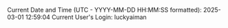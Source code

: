 Current Date and Time (UTC - YYYY-MM-DD HH:MM:SS formatted): 2025-03-01 12:59:04
Current User's Login: luckyaiman
